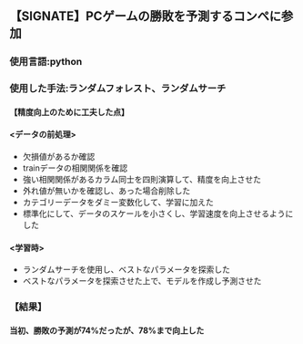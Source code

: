## 【SIGNATE】PCゲームの勝敗を予測するコンペに参加


### 使用言語:python
### 使用した手法:ランダムフォレスト、ランダムサーチ


#### 【精度向上のために工夫した点】

#### <データの前処理>
- 欠損値があるか確認
- trainデータの相関関係を確認
- 強い相関関係があるカラム同士を四則演算して、精度を向上させた
- 外れ値が無いかを確認し、あった場合削除した
- カテゴリーデータをダミー変数化して、学習に加えた
- 標準化にして、データのスケールを小さくし、学習速度を向上させるようにした

#### <学習時>
- ランダムサーチを使用し、ベストなパラメータを探索した
- ベストなパラメータを探索させた上で、モデルを作成し予測させた


### 【結果】
#### 当初、勝敗の予測が74%だったが、78%まで向上した
